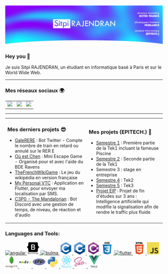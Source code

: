 ![alt text](linkedin_baneer.jpg)

### __Hey you__ 👋

Je suis Sitpi RAJENDRAN, un étudiant en informatique basé à Paris et sur le World Wide Web.

***	

### Mes réseaux sociaux 🌍

<table style="border: 0;">
 <tr>
    <td>
    <a href="https://linkedin.com/in/SitpiRajendran">
        <img src="https://img.shields.io/badge/linkedin-%230077B5.svg?style=for-the-badge&logo=linkedin&logoColor=white">
        </a>
    </td>
        <td>
    <a href="https://instagram.com/SitpiRajendran">
        <img src="https://img.shields.io/badge/Instagram-E4405F?style=for-the-badge&logo=instagram&logoColor=white">
        </a>
    </td>
        <td>
    <a href="https://twitter.com/SitpiRajendran">
        <img src="https://img.shields.io/badge/Twitter-%231DA1F2.svg?style=for-the-badge&logo=Twitter&logoColor=white">
        </a>
    </td>
 </tr>
</table>

***	
<table style="border: 0;width: 100%;">
    <tr>
        <td>
        <h3 align="left"><b>Mes derniers projets 😎</b></h3>
        <ul>
        <li><a href="https://github.com/SitpiRajendran/GaleRERE">GaleRERE</a> : Bot Twitter - Compte le nombre de train en retard ou annulé sur le RER E</li>
        <li><a href="https://github.com/SitpiRajendran/Ou-est-Chen">Où est Chen</a> : Mini Escape Game - Organisé pour et avec l'aide du BDE Ravens </li>
        <li><a href="https://github.com/SitpiRajendran/TheFrenchWikiGame">TheFrenchWikiGame</a> : Le jeu du wikipédia en version française</li>
        <li><a href="https://github.com/SitpiRajendran/Personal-VTC">My Personal VTC</a> : Application en Flutter, pour envoyer ma localisation par SMS.</li>
        <li><a href="https://github.com/SitpiRajendran/discord-mandalorian">C3P0 - The Mandalorian</a> : Bot Discord avec une gestion de temps, de niveau, de réaction et d'audio</li>
        </ul>
        </td>
        <td>
        <h3 align="left"><b>Mes projets {EPITECH.} 🏫</b></h3>
                <ul>
        <li><a href="https://github.com/SitpiRajendran/epitech-semester1">Semestre 1</a> : Première partie de la Tek1 incluant la fameuse Piscine</li>
        <li><a href="https://github.com/SitpiRajendran/epitech-semester2">Semestre 2</a> : Seconde partie de la Tek1 </li>
        <li>Semestre 3 : stage en entreprise </li>
        <li><a href="https://github.com/SitpiRajendran/epitech-semester4">Semestre 4</a> : Tek2 </li>
        <li><a href="https://github.com/SitpiRajendran/epitech-semester5">Semestre 5</a> : Tek3</li>
        <li><a href="https://github.com/SitpiRajendran/signai-angular">Projet EIP</a> : Projet de fin d'études sur 3 ans : Intelligence artificielle qui modifie la signalisation afin de rendre le traffic plus fluide</li>
        </ul>
        </td>
    </tr>
</table>

<h3 align="left"><b>Languages and Tools:</b></h3>
<p align="left"> <a href="https://angular.io" target="_blank" rel="noreferrer"> <img src="https://angular.io/assets/images/logos/angular/angular.svg" alt="angular" width="40" height="40"/> </a> <a href="https://getbootstrap.com" target="_blank" rel="noreferrer"> <img src="https://raw.githubusercontent.com/devicons/devicon/master/icons/bootstrap/bootstrap-plain-wordmark.svg" alt="bootstrap" width="40" height="40"/> </a> <a href="https://bulma.io/" target="_blank" rel="noreferrer"> <img src="https://raw.githubusercontent.com/gilbarbara/logos/804dc257b59e144eaca5bc6ffd16949752c6f789/logos/bulma.svg" alt="bulma" width="40" height="40"/> </a> <a href="https://www.cprogramming.com/" target="_blank" rel="noreferrer"> <img src="https://raw.githubusercontent.com/devicons/devicon/master/icons/c/c-original.svg" alt="c" width="40" height="40"/> </a> <a href="https://www.w3schools.com/cpp/" target="_blank" rel="noreferrer"> <img src="https://raw.githubusercontent.com/devicons/devicon/master/icons/cplusplus/cplusplus-original.svg" alt="cplusplus" width="40" height="40"/> </a> <a href="https://www.w3schools.com/cs/" target="_blank" rel="noreferrer"> <img src="https://raw.githubusercontent.com/devicons/devicon/master/icons/csharp/csharp-original.svg" alt="csharp" width="40" height="40"/> </a> <a href="https://www.w3schools.com/css/" target="_blank" rel="noreferrer"> <img src="https://raw.githubusercontent.com/devicons/devicon/master/icons/css3/css3-original-wordmark.svg" alt="css3" width="40" height="40"/> </a> <a href="https://flutter.dev" target="_blank" rel="noreferrer"> <img src="https://www.vectorlogo.zone/logos/flutterio/flutterio-icon.svg" alt="flutter" width="40" height="40"/> </a> <a href="https://www.w3.org/html/" target="_blank" rel="noreferrer"> <img src="https://raw.githubusercontent.com/devicons/devicon/master/icons/html5/html5-original-wordmark.svg" alt="html5" width="40" height="40"/> </a> <a href="https://developer.mozilla.org/en-US/docs/Web/JavaScript" target="_blank" rel="noreferrer"> <img src="https://raw.githubusercontent.com/devicons/devicon/master/icons/javascript/javascript-original.svg" alt="javascript" width="40" height="40"/> </a> <a href="https://www.mongodb.com/" target="_blank" rel="noreferrer"> <img src="https://raw.githubusercontent.com/devicons/devicon/master/icons/mongodb/mongodb-original-wordmark.svg" alt="mongodb" width="40" height="40"/> </a> <a href="https://nodejs.org" target="_blank" rel="noreferrer"> <img src="https://raw.githubusercontent.com/devicons/devicon/master/icons/nodejs/nodejs-original-wordmark.svg" alt="nodejs" width="40" height="40"/> </a> <a href="https://www.php.net" target="_blank" rel="noreferrer"> <img src="https://raw.githubusercontent.com/devicons/devicon/master/icons/php/php-original.svg" alt="php" width="40" height="40"/> </a> <a href="https://www.python.org" target="_blank" rel="noreferrer"> <img src="https://raw.githubusercontent.com/devicons/devicon/master/icons/python/python-original.svg" alt="python" width="40" height="40"/> </a> <a href="https://reactjs.org/" target="_blank" rel="noreferrer"> <img src="https://raw.githubusercontent.com/devicons/devicon/master/icons/react/react-original-wordmark.svg" alt="react" width="40" height="40"/> </a> <a href="https://sass-lang.com" target="_blank" rel="noreferrer"> <img src="https://raw.githubusercontent.com/devicons/devicon/master/icons/sass/sass-original.svg" alt="sass" width="40" height="40"/> </a> <a href="https://vuejs.org/" target="_blank" rel="noreferrer"> <img src="https://raw.githubusercontent.com/devicons/devicon/master/icons/vuejs/vuejs-original-wordmark.svg" alt="vuejs" width="40" height="40"/> </a> </p>
